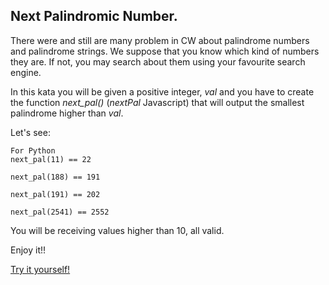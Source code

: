 ## Next Palindromic Number.

There were and still are many problem in CW about palindrome numbers and palindrome strings. We suppose that you know which kind of numbers they are. If not, you may search about them using your favourite search engine.

In this kata you will be given a positive integer, *val* and you have to create the function *next_pal()* (*nextPal* Javascript) that will output the smallest palindrome higher than *val*.

Let's see:

```
For Python
next_pal(11) == 22

next_pal(188) == 191

next_pal(191) == 202

next_pal(2541) == 2552
```

You will be receiving values higher than 10, all valid.

Enjoy it!!

[Try it yourself!](https://www.codewars.com/kata/56a6ce697c05fb4667000029)
